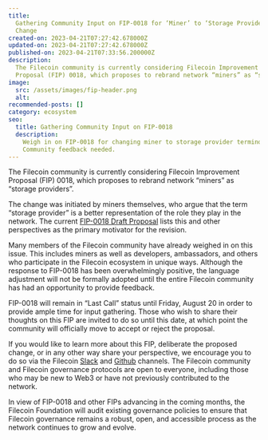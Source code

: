 ```yaml
---
title:
  Gathering Community Input on FIP-0018 for ‘Miner’ to ‘Storage Provider’ Terminology
  Change
created-on: 2023-04-21T07:27:42.678000Z
updated-on: 2023-04-21T07:27:42.678000Z
published-on: 2023-04-21T07:33:56.200000Z
description:
  The Filecoin community is currently considering Filecoin Improvement
  Proposal (FIP) 0018, which proposes to rebrand network “miners” as “storage providers”.
image:
  src: /assets/images/fip-header.png
  alt:
recommended-posts: []
category: ecosystem
seo:
  title: Gathering Community Input on FIP-0018
  description:
    Weigh in on FIP-0018 for changing miner to storage provider terminology.
    Community feedback needed.
---
```


The Filecoin community is currently considering Filecoin Improvement Proposal (FIP) 0018, which proposes to rebrand network “miners” as “storage providers”.

The change was initiated by miners themselves, who argue that the term “storage provider” is a better representation of the role they play in the network. The current [FIP-0018 Draft Proposal](https://github.com/filecoin-project/FIPs/blob/master/FIPS/fip-0018.md) lists this and other perspectives as the primary motivator for the revision.

Many members of the Filecoin community have already weighed in on this issue. This includes miners as well as developers, ambassadors, and others who participate in the Filecoin ecosystem in unique ways. Although the response to FIP-0018 has been overwhelmingly positive, the language adjustment will not be formally adopted until the entire Filecoin community has had an opportunity to provide feedback.

FIP-0018 will remain in “Last Call” status until Friday, August 20 in order to provide ample time for input gathering. Those who wish to share their thoughts on this FIP are invited to do so until this date, at which point the community will officially move to accept or reject the proposal.

If you would like to learn more about this FIP, deliberate the proposed change, or in any other way share your perspective, we encourage you to do so via the Filecoin [Slack](http://filecoinproject.slack.com/) and [Github](https://github.com/filecoin-project) channels. The Filecoin community and Filecoin governance protocols are open to everyone, including those who may be new to Web3 or have not previously contributed to the network.

In view of FIP-0018 and other FIPs advancing in the coming months, the Filecoin Foundation will audit existing governance policies to ensure that Filecoin governance remains a robust, open, and accessible process as the network continues to grow and evolve.
